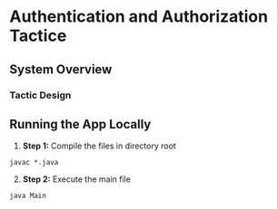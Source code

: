 # Authentication and Authorization Tactice

## System Overview

### Tactic Design

## Running the App Locally

1. **Step 1:** Compile the files in directory root
```
javac *.java
```

2. **Step 2:** Execute the main file
```
java Main
```